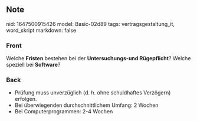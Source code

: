 ## Note
nid: 1647500915426
model: Basic-02d89
tags: vertragsgestaltung_it, word_skript
markdown: false

### Front
Welche <b>Fristen</b> bestehen bei der <b>Untersuchungs-und
Rügepflicht</b>? Welche speziell bei <b>Software</b>?

### Back
<ul>
  <li>Prüfung muss unverzüglich (d. h. ohne schuldhaftes Verzögern)
  erfolgen.
  <li>Bei überwiegenden durchschnittlichem Umfang: 2 Wochen
  <li>Bei Computerprogrammen: 2-4 Wochen
</ul>
